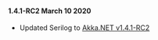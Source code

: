 #### 1.4.1-RC2 March 10 2020 ####
* Updated Serilog to [Akka.NET v1.4.1-RC2](https://getakka.net/community/whats-new/akkadotnet-v1.4.html)